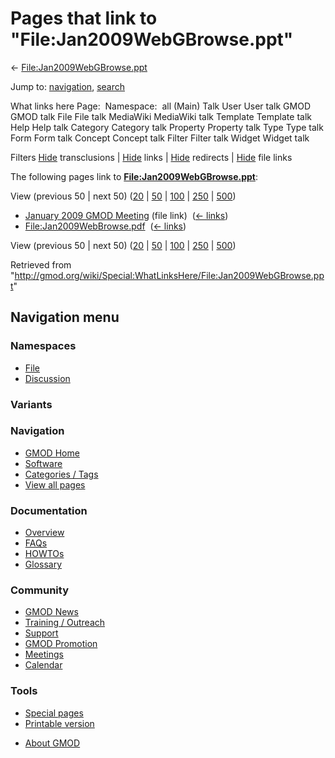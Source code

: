 <div id="mw-page-base" class="noprint">

</div>

<div id="mw-head-base" class="noprint">

</div>

<div id="content" class="mw-body" role="main">

<span id="top"></span>

<div id="mw-js-message" style="display:none;">

</div>



# <span dir="auto">Pages that link to "File:Jan2009WebGBrowse.ppt"</span>

<div id="bodyContent">

<div id="contentSub">

←
[File:Jan2009WebGBrowse.ppt](/wiki/File:Jan2009WebGBrowse.ppt "File:Jan2009WebGBrowse.ppt")

</div>

<div id="jump-to-nav" class="mw-jump">

Jump to: [navigation](#mw-navigation), [search](#p-search)

</div>

<div id="mw-content-text">

What links here Page:  Namespace:  all (Main) Talk User User talk GMOD
GMOD talk File File talk MediaWiki MediaWiki talk Template Template talk
Help Help talk Category Category talk Property Property talk Type Type
talk Form Form talk Concept Concept talk Filter Filter talk Widget
Widget talk

Filters
[Hide](/mediawiki/index.php?title=Special:WhatLinksHere/File:Jan2009WebGBrowse.ppt&hidetrans=1 "Special:WhatLinksHere/File:Jan2009WebGBrowse.ppt")
transclusions \|
[Hide](/mediawiki/index.php?title=Special:WhatLinksHere/File:Jan2009WebGBrowse.ppt&hidelinks=1 "Special:WhatLinksHere/File:Jan2009WebGBrowse.ppt")
links \|
[Hide](/mediawiki/index.php?title=Special:WhatLinksHere/File:Jan2009WebGBrowse.ppt&hideredirs=1 "Special:WhatLinksHere/File:Jan2009WebGBrowse.ppt")
redirects \|
[Hide](/mediawiki/index.php?title=Special:WhatLinksHere/File:Jan2009WebGBrowse.ppt&hideimages=1 "Special:WhatLinksHere/File:Jan2009WebGBrowse.ppt")
file links

The following pages link to
**[File:Jan2009WebGBrowse.ppt](/wiki/File:Jan2009WebGBrowse.ppt "File:Jan2009WebGBrowse.ppt")**:

View (previous 50 \| next 50)
([20](/mediawiki/index.php?title=Special:WhatLinksHere/File:Jan2009WebGBrowse.ppt&limit=20 "Special:WhatLinksHere/File:Jan2009WebGBrowse.ppt")
\|
[50](/mediawiki/index.php?title=Special:WhatLinksHere/File:Jan2009WebGBrowse.ppt&limit=50 "Special:WhatLinksHere/File:Jan2009WebGBrowse.ppt")
\|
[100](/mediawiki/index.php?title=Special:WhatLinksHere/File:Jan2009WebGBrowse.ppt&limit=100 "Special:WhatLinksHere/File:Jan2009WebGBrowse.ppt")
\|
[250](/mediawiki/index.php?title=Special:WhatLinksHere/File:Jan2009WebGBrowse.ppt&limit=250 "Special:WhatLinksHere/File:Jan2009WebGBrowse.ppt")
\|
[500](/mediawiki/index.php?title=Special:WhatLinksHere/File:Jan2009WebGBrowse.ppt&limit=500 "Special:WhatLinksHere/File:Jan2009WebGBrowse.ppt"))

- [January 2009 GMOD
  Meeting](/wiki/January_2009_GMOD_Meeting "January 2009 GMOD Meeting")
  (file link) ‎ <span class="mw-whatlinkshere-tools">([←
  links](/mediawiki/index.php?title=Special:WhatLinksHere&target=January+2009+GMOD+Meeting "Special:WhatLinksHere"))</span>
- [File:Jan2009WebBrowse.pdf](/wiki/File:Jan2009WebBrowse.pdf "File:Jan2009WebBrowse.pdf")
  ‎ <span class="mw-whatlinkshere-tools">([←
  links](/mediawiki/index.php?title=Special:WhatLinksHere&target=File%3AJan2009WebBrowse.pdf "Special:WhatLinksHere"))</span>

View (previous 50 \| next 50)
([20](/mediawiki/index.php?title=Special:WhatLinksHere/File:Jan2009WebGBrowse.ppt&limit=20 "Special:WhatLinksHere/File:Jan2009WebGBrowse.ppt")
\|
[50](/mediawiki/index.php?title=Special:WhatLinksHere/File:Jan2009WebGBrowse.ppt&limit=50 "Special:WhatLinksHere/File:Jan2009WebGBrowse.ppt")
\|
[100](/mediawiki/index.php?title=Special:WhatLinksHere/File:Jan2009WebGBrowse.ppt&limit=100 "Special:WhatLinksHere/File:Jan2009WebGBrowse.ppt")
\|
[250](/mediawiki/index.php?title=Special:WhatLinksHere/File:Jan2009WebGBrowse.ppt&limit=250 "Special:WhatLinksHere/File:Jan2009WebGBrowse.ppt")
\|
[500](/mediawiki/index.php?title=Special:WhatLinksHere/File:Jan2009WebGBrowse.ppt&limit=500 "Special:WhatLinksHere/File:Jan2009WebGBrowse.ppt"))

</div>

<div class="printfooter">

Retrieved from
"<http://gmod.org/wiki/Special:WhatLinksHere/File:Jan2009WebGBrowse.ppt>"

</div>

<div id="catlinks" class="catlinks catlinks-allhidden">

</div>

<div class="visualClear">

</div>

</div>

</div>

<div id="mw-navigation">

## Navigation menu

<div id="mw-head">



<div id="left-navigation">

<div id="p-namespaces" class="vectorTabs" role="navigation"
aria-labelledby="p-namespaces-label">

### Namespaces

- <span id="ca-nstab-image"><a href="/wiki/File:Jan2009WebGBrowse.ppt" accesskey="c"
  title="View the file page [c]">File</a></span>
- <span id="ca-talk"><a
  href="/mediawiki/index.php?title=File_talk:Jan2009WebGBrowse.ppt&amp;action=edit&amp;redlink=1"
  accesskey="t"
  title="Discussion about the content page [t]">Discussion</a></span>

</div>

<div id="p-variants" class="vectorMenu emptyPortlet" role="navigation"
aria-labelledby="p-variants-label">

### 

### Variants[](#)

<div class="menu">

</div>

</div>

</div>





</div>

</div>

</div>

<div id="mw-panel">

<div id="p-logo" role="banner">

<a href="/wiki/Main_Page"
style="background-image: url(http://gmod.org/images/GMOD-cogs.png);"
title="Visit the main page"></a>

</div>

<div id="p-Navigation" class="portal" role="navigation"
aria-labelledby="p-Navigation-label">

### Navigation

<div class="body">

- <span id="n-GMOD-Home">[GMOD Home](/wiki/Main_Page)</span>
- <span id="n-Software">[Software](/wiki/GMOD_Components)</span>
- <span id="n-Categories-.2F-Tags">[Categories /
  Tags](/wiki/Categories)</span>
- <span id="n-View-all-pages">[View all
  pages](/wiki/Special:AllPages)</span>

</div>

</div>

<div id="p-Documentation" class="portal" role="navigation"
aria-labelledby="p-Documentation-label">

### Documentation

<div class="body">

- <span id="n-Overview">[Overview](/wiki/Overview)</span>
- <span id="n-FAQs">[FAQs](/wiki/Category:FAQ)</span>
- <span id="n-HOWTOs">[HOWTOs](/wiki/Category:HOWTO)</span>
- <span id="n-Glossary">[Glossary](/wiki/Glossary)</span>

</div>

</div>

<div id="p-Community" class="portal" role="navigation"
aria-labelledby="p-Community-label">

### Community

<div class="body">

- <span id="n-GMOD-News">[GMOD News](/wiki/GMOD_News)</span>
- <span id="n-Training-.2F-Outreach">[Training /
  Outreach](/wiki/Training_and_Outreach)</span>
- <span id="n-Support">[Support](/wiki/Support)</span>
- <span id="n-GMOD-Promotion">[GMOD
  Promotion](/wiki/GMOD_Promotion)</span>
- <span id="n-Meetings">[Meetings](/wiki/Meetings)</span>
- <span id="n-Calendar">[Calendar](/wiki/Calendar)</span>

</div>

</div>

<div id="p-tb" class="portal" role="navigation"
aria-labelledby="p-tb-label">

### Tools

<div class="body">

- <span id="t-specialpages"><a href="/wiki/Special:SpecialPages" accesskey="q"
  title="A list of all special pages [q]">Special pages</a></span>
- <span id="t-print"><a
  href="/mediawiki/index.php?title=Special:WhatLinksHere/File:Jan2009WebGBrowse.ppt&amp;printable=yes"
  rel="alternate" accesskey="p"
  title="Printable version of this page [p]">Printable version</a></span>

</div>

</div>

</div>

</div>

<div id="footer" role="contentinfo">

- <span id="footer-places-about">[About
  GMOD](/wiki/GMOD:About "GMOD:About")</span>

<!-- -->






</div>
